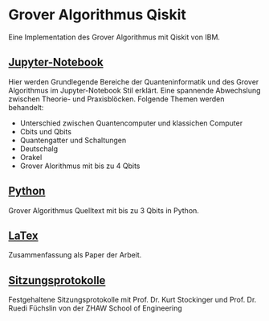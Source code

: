 # Grover Algorithmus Qiskit
Eine Implementation des Grover Algorithmus mit Qiskit von IBM.

## [Jupyter-Notebook](https://github.com/soultanis/Grover-Algorithmus-Qiskit/tree/master/Jupyter-Notebook)
Hier werden Grundlegende Bereiche der Quanteninformatik und des Grover Algorithmus im Jupyter-Notebook Stil erklärt. Eine spannende Abwechslung zwischen Theorie- und Praxisblöcken. Folgende Themen werden behandelt:
- Unterschied zwischen Quantencomputer und klassichen Computer
- Cbits und Qbits
- Quantengatter und Schaltungen
- Deutschalg
- Orakel
- Grover Alorithmus mit bis zu 4 Qbits

## [Python](https://github.com/soultanis/Grover-Algorithmus-Qiskit/tree/master/Python)
Grover Algorithmus Quelltext mit bis zu 3 Qbits in Python.  

## [LaTex](https://github.com/soultanis/Grover-Algorithmus-Qiskit/tree/master/LaTex)
Zusammenfassung als Paper der Arbeit.

## [Sitzungsprotokolle](https://github.com/soultanis/Grover-Algorithmus-Qiskit/tree/master/Sitzungsprotokolle)
Festgehaltene Sitzungsprotokolle mit Prof. Dr. Kurt Stockinger und Prof. Dr. Ruedi Füchslin von der ZHAW School of Engineering
